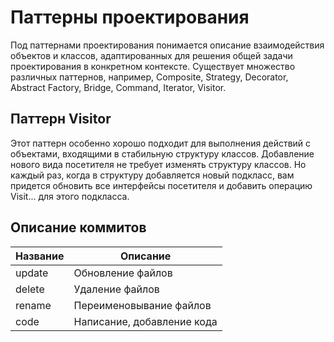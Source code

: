 # Паттерны проектирования
Под паттернами проектирования понимается описание взаимодействия объектов и классов, адаптированных для решения общей задачи проектирования в конкретном контексте.
Существует множество различных паттернов, например, Composite, Strategy, Decorator, Abstract Factory, Bridge, Command, Iterator, Visitor.

## Паттерн Visitor
Этот паттерн особенно хорошо подходит для выполнения действий с объектами, входящими в стабильную структуру классов. Добавление нового вида посетителя не требует изменять структуру классов. Но каждый раз, когда в структуру добавляется новый подкласс, вам придется обновить все интерфейсы посетителя и добавить операцию Visit... для этого подкласса.

## Описание коммитов
| Название | Описание                                                        |
|----------|-----------------------------------------------------------------|
| update   | Обновление файлов                                               |
| delete   | Удаление файлов                                                 |
| rename   | Переименовывание файлов                                         |
| code	   | Написание, добавление кода                                      |

